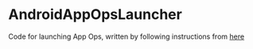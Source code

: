 # AndroidAppOpsLauncher

Code for launching App Ops, written by following instructions from [here](http://www.androidpolice.com/2013/12/06/non-default-sms-apps-in-kitkat-can-still-write-to-the-sms-database-using-a-switch-in-app-ops-no-root-required)